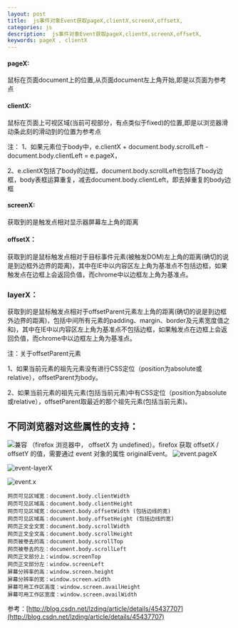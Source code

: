 ```yaml
---
layout: post
title:  js事件对象Event获取pageX,clientX,screenX,offsetX,
categories: js
description:  js事件对象Event获取pageX,clientX,screenX,offsetX,
keywords: pageX , clientX
---
```



#### pageX:

鼠标在页面document上的位置,从页面document左上角开始,即是以页面为参考点

#### clientX:

鼠标在页面上可视区域(当前可视部分，有点类似于fixed)的位置,即是以浏览器滑动条此刻的滑动到的位置为参考点

注： 
1、如果元素位于body中，e.clientX + document.body.scrollLeft - document.body.clientLeft = e.pageX，

2、e.clientX包括了body的边框，document.body.scrollLeft也包括了body边框，body表框运算重复，减去document.body.clientLeft，即去掉重复的body边框

#### screenX:

获取到的是触发点相对显示器屏幕左上角的距离

#### offsetX：

获取到的是鼠标触发点相对于目标事件元素(被触发DOM)左上角的距离(确切的说是到边框外边界的距离)，其中在IE中以内容区左上角为基准点不包括边框，如果触发点在边框上会返回负值，而chrome中以边框左上角为基准点。

### layerX：

获取到的是鼠标触发点相对于offsetParent元素左上角的距离(确切的说是到边框外边界的距离)，包括中间所有元素的padding、margin、border及元素宽度值之和)，其中在IE中以内容区左上角为基准点不包括边框，如果触发点在边框上会返回负值，而chrome中以边框左上角为基准点。

注：关于offsetParent元素

1、如果当前元素的祖先元素没有进行CSS定位（position为absolute或relative），offsetParent为body。

2、如果当前元素的祖先元素(包括当前元素)中有CSS定位（position为absolute或relative），offsetParent取最近的那个祖先元素(包括当前元素)。

## **不同浏览器对这些属性的支持：**

![兼容](http://upload-images.jianshu.io/upload_images/4263048-4839f9cb471df6b2..png?imageMogr2/auto-orient/strip%7CimageView2/2/w/1240)
（firefox 浏览器中， offsetX 为 undefined）。firefox 获取 offsetX / offsetY 的值，需要通过 event 对象的属性 originalEvent。
![event.pageX](http://upload-images.jianshu.io/upload_images/4263048-a7bc0f2227327bde..jpg?imageMogr2/auto-orient/strip%7CimageView2/2/w/1240)

![event-layerX](https://upload-images.jianshu.io/upload_images/4263048-b71369a0d1fa7bdb.jpg?imageMogr2/auto-orient/strip%7CimageView2/2/w/1240)


![event.x](http://upload-images.jianshu.io/upload_images/4263048-4d8eda21c064ca7d..jpg?imageMogr2/auto-orient/strip%7CimageView2/2/w/1240)

```
网页可见区域宽：document.body.clientWidth 
网页可见区域高：document.body.clientHeight 
网页可见区域宽：document.body.offsetWidth (包括边线的宽) 
网页可见区域高：document.body.offsetHeight (包括边线的宽) 
网页正文全文宽：document.body.scrollWidth 
网页正文全文高：document.body.scrollHeight 
网页被卷去的高：document.body.scrollTop 
网页被卷去的左：document.body.scrollLeft 
网页正文部分上：window.screenTop 
网页正文部分左：window.screenLeft 
屏幕分辨率的高：window.screen.height 
屏幕分辨率的宽：window.screen.width 
屏幕可用工作区高度：window.screen.availHeight 
屏幕可用工作区宽度：window.screen.availWidth
```

参考：[http://blog.csdn.net/lzding/article/details/45437707](http://blog.csdn.net/lzding/article/details/45437707)
